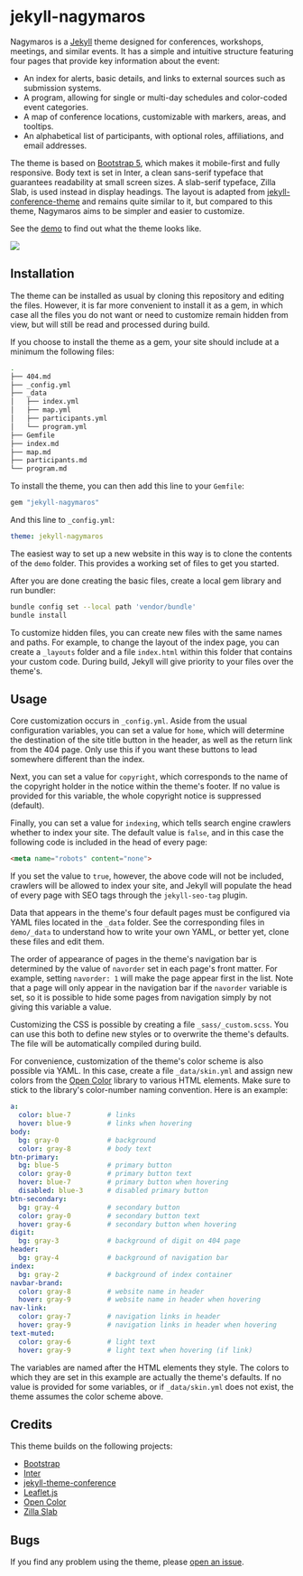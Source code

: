 # jekyll-nagymaros

Nagymaros is a [Jekyll](https://jekyllrb.com) theme designed for conferences, workshops, meetings, and similar events. It has a simple and intuitive structure featuring four pages that provide key information about the event:

- An index for alerts, basic details, and links to external sources such as submission systems.
- A program, allowing for single or multi-day schedules and color-coded event categories.
- A map of conference locations, customizable with markers, areas, and tooltips.
- An alphabetical list of participants, with optional roles, affiliations, and email addresses.

The theme is based on [Bootstrap 5](https://getbootstrap.com/), which makes it mobile-first and fully responsive. Body text is set in Inter, a clean sans-serif typeface that guarantees readability at small screen sizes. A slab-serif typeface, Zilla Slab, is used instead in display headings. The layout is adapted from [jekyll-conference-theme](https://github.com/DigitaleGesellschaft/jekyll-theme-conference) and remains quite similar to it, but compared to this theme, Nagymaros aims to be simpler and easier to customize.

See the [demo](https://piazzai.github.io/jekyll-nagymaros/) to find out what the theme looks like.

![](https://github.com/piazzai/jekyll-nagymaros/blob/master/screenshot.png)

## Installation

The theme can be installed as usual by cloning this repository and editing the files. However, it is far more convenient to install it as a gem, in which case all the files you do not want or need to customize remain hidden from view, but will still be read and processed during build.

If you choose to install the theme as a gem, your site should include at a minimum the following files:

```bash
.
├── 404.md
├── _config.yml
├── _data
│   ├── index.yml
│   ├── map.yml
│   ├── participants.yml
│   └── program.yml
├── Gemfile
├── index.md
├── map.md
├── participants.md
└── program.md

```

To install the theme, you can then add this line to your `Gemfile`:

```ruby
gem "jekyll-nagymaros"
```

And this line to `_config.yml`:

```yaml
theme: jekyll-nagymaros
```

The easiest way to set up a new website in this way is to clone the contents of the `demo` folder. This provides a working set of files to get you started.

After you are done creating the basic files, create a local gem library and run bundler:

```bash
bundle config set --local path 'vendor/bundle'
bundle install
```

To customize hidden files, you can create new files with the same names and paths. For example, to change the layout of the index page, you can create a `_layouts` folder and a file `index.html` within this folder that contains your custom code. During build, Jekyll will give priority to your files over the theme's.

## Usage

Core customization occurs in `_config.yml`. Aside from the usual configuration variables, you can set a value for `home`, which will determine the destination of the site title button in the header, as well as the return link from the 404 page. Only use this if you want these buttons to lead somewhere different than the index.

Next, you can set a value for `copyright`, which corresponds to the name of the copyright holder in the notice within the theme's footer. If no value is provided for this variable, the whole copyright notice is suppressed (default).

Finally, you can set a value for `indexing`, which tells search engine crawlers whether to index your site. The default value is `false`, and in this case the following code is included in the head of every page:

```html
<meta name="robots" content="none">
```

If you set the value to `true`, however, the above code will not be included, crawlers will be allowed to index your site, and Jekyll will populate the head of every page with SEO tags through the `jekyll-seo-tag` plugin.

Data that appears in the theme's four default pages must be configured via YAML files located in the `_data` folder. See the corresponding files in `demo/_data` to understand how to write your own YAML, or better yet, clone these files and edit them.

The order of appearance of pages in the theme's navigation bar is determined by the value of `navorder` set in each page's front matter. For example, setting `navorder: 1` will make the page appear first in the list. Note that a page will only appear in the navigation bar if the `navorder` variable is set, so it is possible to hide some pages from navigation simply by not giving this variable a value.

Customizing the CSS is possible by creating a file `_sass/_custom.scss`. You can use this both to define new styles or to overwrite the theme's defaults. The file will be automatically compiled during build.

For convenience, customization of the theme's color scheme is also possible via YAML. In this case, create a file `_data/skin.yml` and assign new colors from the [Open Color](https://yeun.github.io/open-color) library to various HTML elements. Make sure to stick to the library's color-number naming convention. Here is an example:

```yaml
a:
  color: blue-7         # links
  hover: blue-9         # links when hovering
body:
  bg: gray-0            # background
  color: gray-8         # body text
btn-primary:
  bg: blue-5            # primary button
  color: gray-0         # primary button text
  hover: blue-7         # primary button when hovering
  disabled: blue-3      # disabled primary button
btn-secondary:
  bg: gray-4            # secondary button
  color: gray-0         # secondary button text
  hover: gray-6         # secondary button when hovering
digit:
  bg: gray-3            # background of digit on 404 page
header:
  bg: gray-4            # background of navigation bar
index:
  bg: gray-2            # background of index container
navbar-brand:
  color: gray-8         # website name in header
  hover: gray-9         # website name in header when hovering
nav-link:
  color: gray-7         # navigation links in header
  hover: gray-9         # navigation links in header when hovering
text-muted:
  color: gray-6         # light text
  hover: gray-9         # light text when hovering (if link)
```

The variables are named after the HTML elements they style. The colors to which they are set in this example are actually the theme's defaults. If no value is provided for some variables, or if `_data/skin.yml` does not exist, the theme assumes the color scheme above.

## Credits

This theme builds on the following projects:

- [Bootstrap](https://getbootstrap.com/)
- [Inter](https://rsms.me/inter/)
- [jekyll-theme-conference](https://github.com/DigitaleGesellschaft/jekyll-theme-conference)
- [Leaflet.js](https://leafletjs.com/)
- [Open Color](https://yeun.github.io/open-color)
- [Zilla Slab](https://github.com/mozilla/zilla-slab)

## Bugs

If you find any problem using the theme, please [open an issue](https://github.com/piazzai/jekyll-nagymaros/issues).
